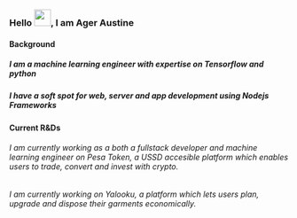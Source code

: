 ### Hello <img src="https://raw.githubusercontent.com/MartinHeinz/MartinHeinz/master/wave.gif" width="30px"/>, I am Ager Austine

<!--
**ageraustine/ageraustine** is a ✨ _special_ ✨ repository because its `README.md` (this file) appears on your GitHub profile.

Here are some ideas to get you started:

- 🔭 I’m currently working on ...
- 🌱 I’m currently learning ...
- 👯 I’m looking to collaborate on ...
- 🤔 I’m looking for help with ...
- 💬 Ask me about ...
- 📫 How to reach me: ...
- 😄 Pronouns: ...
- ⚡ Fun fact: ...
-->
#### Background
##### I am a machine learning engineer with expertise on Tensorflow and python
##### I have a soft spot for web, server and app development using Nodejs Frameworks


#### Current R&Ds
###### I am currently working as a both a fullstack developer and machine learning engineer on Pesa Token, a USSD accesible platform which enables users to trade, convert and invest with crypto.
###### I am currently working on Yalooku, a platform which lets users plan, upgrade and dispose their garments economically.
